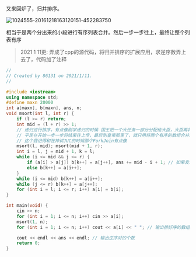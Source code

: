 又来回炉了，归并排序。

 ![1024555-20161218163120151-452283750](https://zouyishan.oss-cn-beijing.aliyuncs.com/images/20201228154255.png)

相当于是两个分出来的小段进行有序列表合并。然后一步一步往上，最终让整个列表有序

> 2021 1 11更: 弄成了cpp的源代码，将归并排序的扩展应用，求逆序数弄上去了，代码加了注释

```cpp
//
// Created by 86131 on 2021/1/11.
//

#include <iostream>
using namespace std;
#define maxn 20000
int a[maxn], b[maxn], ans, n;
void msort(int l, int r) {
    if (l >= r) return;
    int mid = (l + r) >> 1;
    // 递归进行排序，有点像刚学递归的时候 国王把一个大任务一部分分配给大臣，大臣再将一部分任务分配给尚书....最后到平民那，然后
    // 平民在开始一步一步将结果往上传，最后到皇帝那里了，就只用将两个有序的数组合并就行。
    // 这个我记得和狂神讲JUC的时候那个ForkJoin有点像
    msort(l, mid); msort(mid + 1, r);
    int i = l, j = mid + 1, k = l;
    while (i <= mid && j <= r) {
        if (a[i] > a[j]) b[k++] = a[j++], ans += mid - i + 1; // 如果发现a[i]比a[j]大 那么a[i]及i ~ mid的值都是比现在的a[j]大的，所以加上mid - i + 1;
        else b[k++] = a[i++];
    }
    while (i <= mid) b[k++] = a[i++];
    while (j <= r) b[k++] = a[j++];
    for (int i = l; i <= r; i++) a[i] = b[i];
}

int main(void) {
    cin >> n;
    for (int i = 1; i <= n; i++) cin >> a[i];
    msort(1, n);
    for (int i = 1; i <= n; i++) cout << a[i] << " "; // 输出排好序的数组

    cout << endl << ans << endl; // 输出逆序对的个数
    return 0;
}
```
